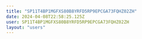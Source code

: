 ```yaml
---
title: "SP11T4BP1MGFXS80B8YRFD5RP9EPCGA73FQHZ02ZH"
date: 2024-04-08T22:58:25.125Z
user: SP11T4BP1MGFXS80B8YRFD5RP9EPCGA73FQHZ02ZH
layout: "users"
---
```

    